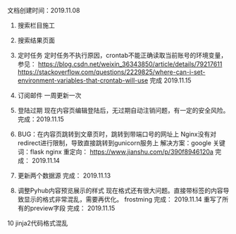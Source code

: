 文档创建时间：2019.11.08

1. 搜索栏目施工

2. 搜索结果页面

3. 定时任务
   定时任务不执行原因，crontab不能正确读取当前账号的环境变量，参见：
   https://blog.csdn.net/weixin_36343850/article/details/79217611
   https://stackoverflow.com/questions/2229825/where-can-i-set-environment-variables-that-crontab-will-use
   完成 2019.11.15

4. 订阅邮件 一周更新一次

5. 登陆过期
   现在内容页编辑登陆后，无过期自动注销问题，有一定的安全风险。
   完成：2019.11.15

6. BUG：在内容页跳转到文章页时，跳转到带端口号的网址上
   Nginx没有对redirect进行限制，导致直接跳转到gunicorn服务上
   解决方案：google 关键词：flask nginx 重定向：
   https://www.jianshu.com/p/390f8946120a
   完成： 2019.11.14

7. 更新两个数据源
   完成： 2019.11.13
   
8. 调整Pyhub内容预览展示的样式
   现在格式还有很大问题。直接带标签的内容导致显示的格式非常混乱，需要再优化。
   frostming
   完成： 2019.11.14
   重写了所有的preview字段
   完成： 2019.11.15


10 jinja2代码格式混乱